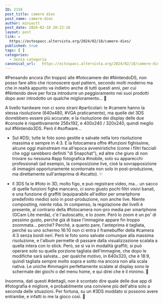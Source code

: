 ```yaml
---
ID: 2158
post_title: camere dies
post_name: camere-dies
author: minioctt
post_date: 2024-02-18 20:22:16
layout: post
link: >
  https://octospacc.altervista.org/2024/02/18/camere-dies/
published: true
tags: [ ]
categories:
  - Senza categoria
canonical_url:   https://octospacc.altervista.org/2024/02/18/camere-dies/
---
```

<!-- wp:paragraph -->
<p>#Pensando ancora (fin troppo) alle #fotocamere dei #NintendoDS, non posso fare altro che riconoscere quel pattern, secondo molti moderno ma che in realtà appunto va indietro anche di tutti questi anni, per cui #Nintendo deve per forza introdurre un peggioramento nei suoi prodotti dopo aver introdotto un qualche miglioramento... 🐞</p>
<!-- /wp:paragraph -->

<!-- wp:paragraph -->
<p>A livello hardware non ci sono strani #particolari: le #camere hanno la stessa risoluzione (640x480, #VGA praticamente), ma quelle del 3DS dovrebbero essere più accurate; e la risoluzione dei display delle due #console è rispettivamente 256x192, e  400x240 / 320x240, quindi meglio sul #Nintendo3DS. Però il #software...</p>
<!-- /wp:paragraph -->

<!-- wp:list -->
<ul><!-- wp:list-item -->
<li>Sul #DSi, tutte le foto sono gestite e salvate nella loro risoluzione massima e sempre in 4:3. E la fotocamera offre #funzioni fighissime, alcune oggi mainstream ma all'epoca avveniristiche (come i filtri facciali che oggi sarebbero definiti "di Snapchat"), ed altre che giuro di non trovare su nessuna #app fotografica #mobile, solo su apparecchi professionali (ad esempio, la composizione live, cioè la sovrapposizione di immagini opportunamente scontornate non solo in post-produzione, ma direttamente sull'anteprima di #scatto). ✨</li>
<!-- /wp:list-item --></ul>
<!-- /wp:list -->

<!-- wp:list -->
<ul><!-- wp:list-item -->
<li>Il 3DS fa le #foto in 3D, molto figo, e può registrare video, ma... un sacco di quelle funzioni fighe mancano, ci sono giusto pochi filtri visivi banali, e una funzione di graffiti (equiparabile all'editor per smartphone predefinito medio) solo in post-produzione, non anche live. Niente compositing, niente roba. In compenso, la regolazione dei livelli è presente, al contrario della #fotocamera non-pro media per smartphone (GCam Lite merda), c'è l'autoscatto, e lo zoom. Però lo zoom è un po' di pessimo gusto, perché già di base l'immagine appare fin troppo zoommata... perché? Perché, a quanto pare, l'anteprima è tagliata, perché su uno schermo 16:10 non ci entra il framebuffer della #camera 4:3 senza bordi neri. Però le foto sono salvate comunque alla massima risoluzione, e l'album permette di passare dalla visualizzazione scalata a quella intera con lo stick. Però, se si va in modalità graffiti, si può operare solo su quella porzione tagliata dell'immagine, che dopo le modifiche sarà salvata... per qualche motivo, in 640x320, che è 18:9, quindi tagliata sempre molto sopra e sotto ma ancora non alla scala nativa. Le uniche #immagini perfettamente scalate al display sono le schermate dei giochi o del menu home, e qui direi che è il minimo. 🔪</li>
<!-- /wp:list-item --></ul>
<!-- /wp:list -->

<!-- wp:paragraph -->
<p>Insomma, dati questi #dettagli, non è scontato dire quale delle due app di #fotografia è migliore, e probabilmente una conviene più dell'altra solo a seconda delle situazioni. Per fortuna, su un #3DS moddato si possono avere entrambe, e infatti io me la gioco così. 📸</p>
<!-- /wp:paragraph -->